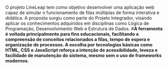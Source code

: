 O projeto LineLeap tem como objetivo desenvolver uma aplicação web capaz de simular o funcionamento de filas múltiplas de forma interativa e didática. A proposta surgiu como parte do Projeto Integrador, visando aplicar os conhecimentos adquiridos em disciplinas como Lógica de Programação, Desenvolvimento Web e Estrutura de Dados.
#**A ferramenta é voltada principalmente para fins educacionais, facilitando a compreensão de conceitos relacionados a filas, tempo de espera e organização de processos. A escolha por tecnologias básicas como HTML, CSS e JavaScript reforça a intenção de acessibilidade, leveza e facilidade de manutenção do sistema, mesmo sem o uso de frameworks modernos.**
